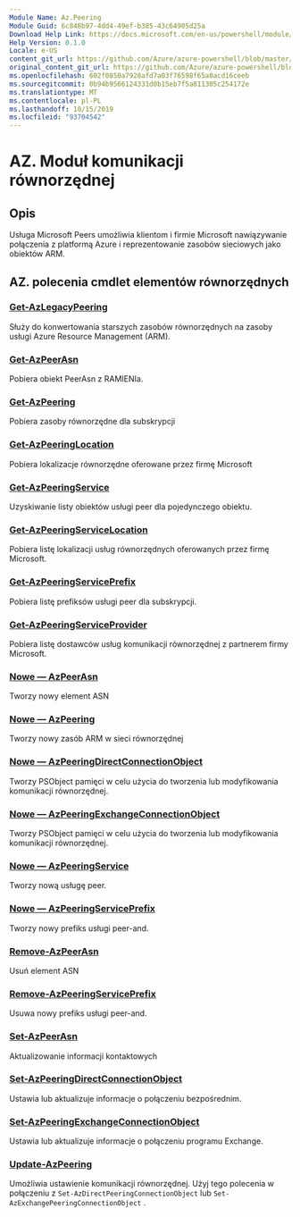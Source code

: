 ```yaml
---
Module Name: Az.Peering
Module Guid: 6c848b97-4dd4-49ef-b385-43c64905d25a
Download Help Link: https://docs.microsoft.com/en-us/powershell/module/az.peering.md
Help Version: 0.1.0
Locale: e-US
content_git_url: https://github.com/Azure/azure-powershell/blob/master/src/Peering/Peering/help/Az.Peering.md
original_content_git_url: https://github.com/Azure/azure-powershell/blob/master/src/Peering/Peering/help/Az.Peering.md
ms.openlocfilehash: 602f0850a7928afd7a03f76598f65a0acd16ceeb
ms.sourcegitcommit: 0b94b9566124331d0b15eb7f5a811305c254172e
ms.translationtype: MT
ms.contentlocale: pl-PL
ms.lasthandoff: 10/15/2019
ms.locfileid: "93704542"
---
```

# AZ. Moduł komunikacji równorzędnej
## Opis
Usługa Microsoft Peers umożliwia klientom i firmie Microsoft nawiązywanie połączenia z platformą Azure i reprezentowanie zasobów sieciowych jako obiektów ARM.

## AZ. polecenia cmdlet elementów równorzędnych
### [Get-AzLegacyPeering](Get-AzLegacyPeering.md)
Służy do konwertowania starszych zasobów równorzędnych na zasoby usługi Azure Resource Management (ARM). 

### [Get-AzPeerAsn](Get-AzPeerAsn.md)
Pobiera obiekt PeerAsn z RAMIENIa.

### [Get-AzPeering](Get-AzPeering.md)
Pobiera zasoby równorzędne dla subskrypcji

### [Get-AzPeeringLocation](Get-AzPeeringLocation.md)
Pobiera lokalizacje równorzędne oferowane przez firmę Microsoft

### [Get-AzPeeringService](Get-AzPeeringService.md)
Uzyskiwanie listy obiektów usługi peer dla pojedynczego obiektu.

### [Get-AzPeeringServiceLocation](Get-AzPeeringServiceLocation.md)
Pobiera listę lokalizacji usług równorzędnych oferowanych przez firmę Microsoft.

### [Get-AzPeeringServicePrefix](Get-AzPeeringServicePrefix.md)
Pobiera listę prefiksów usługi peer dla subskrypcji.

### [Get-AzPeeringServiceProvider](Get-AzPeeringServiceProvider.md)
Pobiera listę dostawców usług komunikacji równorzędnej z partnerem firmy Microsoft.

### [Nowe — AzPeerAsn](New-AzPeerAsn.md)
Tworzy nowy element ASN 

### [Nowe — AzPeering](New-AzPeering.md)
Tworzy nowy zasób ARM w sieci równorzędnej

### [Nowe — AzPeeringDirectConnectionObject](New-AzPeeringDirectConnectionObject.md)
Tworzy PSObject pamięci w celu użycia do tworzenia lub modyfikowania komunikacji równorzędnej.

### [Nowe — AzPeeringExchangeConnectionObject](New-AzPeeringExchangeConnectionObject.md)
Tworzy PSObject pamięci w celu użycia do tworzenia lub modyfikowania komunikacji równorzędnej.

### [Nowe — AzPeeringService](New-AzPeeringService.md)
Tworzy nową usługę peer.

### [Nowe — AzPeeringServicePrefix](New-AzPeeringServicePrefix.md)
Tworzy nowy prefiks usługi peer-and.

### [Remove-AzPeerAsn](Remove-AzPeerAsn.md)
Usuń element ASN

### [Remove-AzPeeringServicePrefix](Remove-AzPeeringServicePrefix.md)
Usuwa nowy prefiks usługi peer-and.

### [Set-AzPeerAsn](Set-AzPeerAsn.md)
Aktualizowanie informacji kontaktowych

### [Set-AzPeeringDirectConnectionObject](Set-AzPeeringDirectConnectionObject.md)
Ustawia lub aktualizuje informacje o połączeniu bezpośrednim. 

### [Set-AzPeeringExchangeConnectionObject](Set-AzPeeringExchangeConnectionObject.md)
Ustawia lub aktualizuje informacje o połączeniu programu Exchange. 

### [Update-AzPeering](Update-AzPeering.md)
Umożliwia ustawienie komunikacji równorzędnej. Użyj tego polecenia w połączeniu z `Set-AzDirectPeeringConnectionObject` lub `Set-AzExchangePeeringConnectionObject` .

